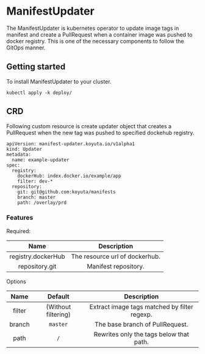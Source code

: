 # ManifestUpdater

The ManifestUpdater is kubernetes operator to update image tags in manifest and create a PullRequest when a container image was pushed to docker registry.
This is one of the necessary components to follow the GitOps manner.

## Getting started

To install ManifestUpdater to your cluster.

```
kubectl apply -k deploy/
```

## CRD

Following custom resource is create updater object that creates a PullRequest when the new tag was pushed to specified dockehub registry.

```
apiVersion: manifest-updater.koyuta.io/v1alpha1
kind: Updater
metadata:
  name: example-updater
spec:
  registry:
    dockerHub: index.docker.io/example/app
    filter: dev-*
  repository:
    git: git@github.com:koyuta/manifests
    branch: master
    path: /overlay/prd
```

### Features

Required:

|Name|Description|
|:--:|:---------:|
|registry.dockerHub|The resource url of dockerhub.|
|repository.git|Manifest repository.|

Options

| Name |Default|Description|
|:----:|:-----:|:---------:|
|filter|(Without filtering)|Extract image tags matched by filter regexp.|
|branch|`master`|The base branch of PullRequest.|
| path |`/`|Rewrites only the tags below that path.|
